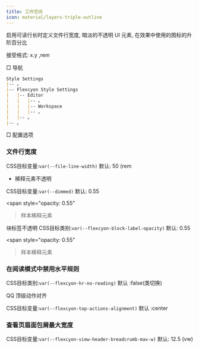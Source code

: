 ```yaml
---
title: 工作空间
icon: material/layers-triple-outline
---
```


启用可读行长时定义文件行宽度, 暗淡的不透明
UI 元素, 在效果中使用的图标的升阶百分比

接受格式: x.y ,rem

□ 导航

```md
Style Settings
|-- 。
|-- Flexcyon Style Settings
|   |-- Editor
|   |   |-- 。
|   |   |-- Workspace
|   |   |-- 。
|   |-- 。
|-- 。
```

□ 配置选项

### 文件行宽度

CSS目标变量:`var(--file-line-width)`
默认: 50 (rem

* 稀释元素不透明

CSS目标变量:`var(--dimmed)`
默认: 0.55

<span style="opacity: 0.55"
>样本稀释元素</span>

块标签不透明
CSS目标类别:`var(--flexcyon-block-label-opacity)`
默认: 0.55

<span style="opacity: 0.55"
>样本稀释元素</span>

### 在阅读模式中禁用水平规则
CSS目标类别:`var(--flexcyon-hr-no-reading)`
默认 :false(类切换)

QQ 顶级动作对齐

CSS目标变量:`var(--flexcyon-top-actions-alignment)`
默认 :center

### 查看页眉面包屑最大宽度

CSS目标变量:`var(--flexcyon-view-header-breadcrumb-max-w)`
默认: 12.5 (vw)

